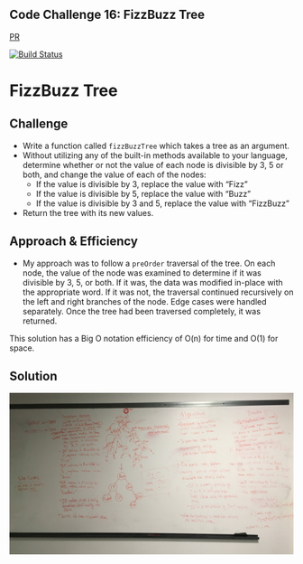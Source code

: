 ## Code Challenge 16: FizzBuzz Tree
[PR](https://github.com/charmedsatyr-401-advanced-javascript/data-structures-and-algorithms/pull/15)

[![Build Status](https://travis-ci.org/charmedsatyr-401-advanced-javascript/data-structures-and-algorithms.svg?branch=fizzbuzz_tree)](https://travis-ci.org/charmedsatyr-401-advanced-javascript/data-structures-and-algorithms?branch=fizzbuzz_tree)

# FizzBuzz Tree

## Challenge
* Write a function called `fizzBuzzTree` which takes a tree as an argument.
* Without utilizing any of the built-in methods available to your language, determine whether or not the value of each node is divisible by 3, 5 or both, and change the value of each of the nodes:
  * If the value is divisible by 3, replace the value with “Fizz”
  * If the value is divisible by 5, replace the value with “Buzz”
  * If the value is divisible by 3 and 5, replace the value with “FizzBuzz”
* Return the tree with its new values.

## Approach & Efficiency
* My approach was to follow a `preOrder` traversal of the tree. On each node, the value of the node was examined to determine if it was divisible by 3, 5, or both. If it was, the data was modified in-place with the appropriate word. If it was not, the traversal continued recursively on the left and right branches of the node. Edge cases were handled separately. Once the tree had been traversed completely, it was returned.

This solution has a Big O notation efficiency of O(n) for time and O(1) for space.

## Solution
![whiteboard](../../assets/fizzbuzz-tree.jpg)

